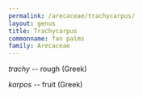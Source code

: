 ```yaml
---
permalink: /arecaceae/trachycarpus/
layout: genus
title: Trachycarpus
commonname: fan palms
family: Arecaceae
---
```


*trachy* -- rough (Greek)

*karpos* -- fruit (Greek)
